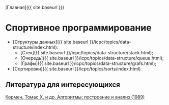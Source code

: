 [Главная]({{ site.baseurl }})

# Спортивное программирование

* [Структуры данных]({{ site.baseurl }}/icpc/topics/data-structure/index.html):
    * [Стек]({{ site.baseurl }}/icpc/topics/data-structure/stack.html);
    * [Очередь]({{ site.baseurl }}/icpc/topics/data-structure/queue.html);
    * [Графы]({{ site.baseurl }}/icpc/topics/data-structure/grafs.html);
* [Сортировки]({{ site.baseurl }}/icpc/topics/sorts/index.html)

## Литература для интересующихся
[Кормен, Томас X. и др. Алгоритмы: построение и анализ (1989)](https://lib.fbtuit.uz/assets/files/.-by.......z-lib.org.pdf) <!-- * https://rosvois.ru/upload/annual-report/algoritmyi-postroenie-i-analiz-3-e-izdanie.pdf -->